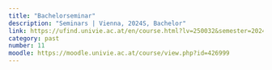 ```yaml
---
title: "Bachelorseminar"
description: "Seminars | Vienna, 2024S, Bachelor"
link: https://ufind.univie.ac.at/en/course.html?lv=250032&semester=2024S
category: past
number: 11
moodle: https://moodle.univie.ac.at/course/view.php?id=426999
---
```

